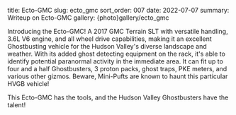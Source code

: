 title: Ecto-GMC
slug: ecto_gmc
sort_order: 007
date: 2022-07-07
summary: Writeup on Ecto-GMC
gallery: {photo}gallery/ecto_gmc

Introducing the Ecto-GMC! A 2017 GMC Terrain SLT with versatile handling, 3.6L V6 engine, and all wheel drive capabilities, making it an excellent Ghostbusting vehicle for the Hudson Valley's diverse landscape and weather. With its added ghost detecting equipment on the rack, it's able to identify potential paranormal activity in the immediate area. It can fit up to four and a half Ghostbusters, 3 proton packs, ghost traps, PKE meters, and various other gizmos. Beware, Mini-Pufts are known to haunt this particular HVGB vehicle!

This Ecto-GMC has the tools, and the Hudson Valley Ghostbusters have the talent!

